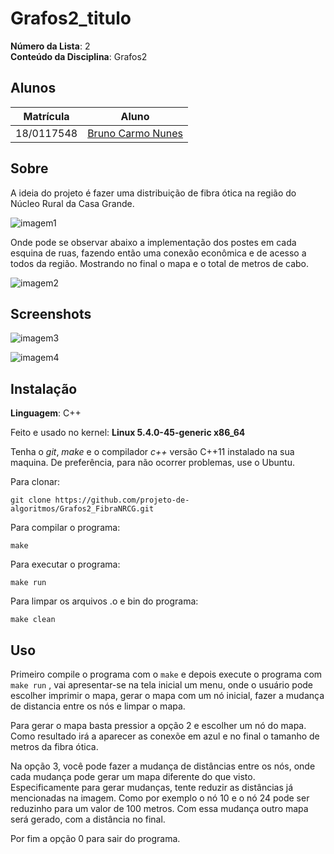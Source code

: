 
# Grafos2_titulo

**Número da Lista**: 2<br>
**Conteúdo da Disciplina**: Grafos2<br>

## Alunos
|Matrícula | Aluno |
| -- | -- |
| 18/0117548  |  [Bruno Carmo Nunes](https://github.com/brunocmo) |

## Sobre
A ideia do projeto é fazer uma distribuição de fibra ótica na região do Núcleo Rural da Casa Grande.

![imagem1](doc/img/mapa1.png)

Onde pode se observar abaixo a implementação dos postes em cada esquina de ruas, fazendo então uma conexão econômica e de acesso a todos da região.
Mostrando no final o mapa e o total de metros de cabo.

![imagem2](doc/img/mapa2number.png)

## Screenshots

![imagem3](doc/img/mapaCLIvazio.png)

![imagem4](doc/img/mapaCLIpreenchido.png)


## Instalação
**Linguagem**: C++<br>

Feito e usado no kernel: **Linux 5.4.0-45-generic x86_64**

Tenha o *git*, *make* e o compilador *c++* versão C++11 instalado na sua maquina.
De preferência, para não ocorrer problemas, use o Ubuntu.

Para clonar:

`git clone https://github.com/projeto-de-algoritmos/Grafos2_FibraNRCG.git`

Para compilar o programa:

`make`

Para executar o programa:

`make run`

Para limpar os arquivos .o e bin do programa:

`make clean`

## Uso
Primeiro compile o programa com o `make` e depois execute o programa com `make run` , vai apresentar-se na tela inicial um menu, onde o usuário pode escolher imprimir o mapa, gerar o mapa com um nó inicial, fazer a mudança de distancia entre os nós e limpar o mapa.

Para gerar o mapa basta pressior a opção 2 e escolher um nó do mapa. Como resultado irá a aparecer as conexõe em azul e no final o tamanho de metros da fibra ótica.

Na opção 3, você pode fazer a mudança de distâncias entre os nós, onde cada mudança pode gerar um mapa diferente do que visto. Especificamente para gerar mudanças, tente reduzir as distâncias já mencionadas na imagem. Como por exemplo o nó 10 e o nó 24 pode ser reduzinho para um valor de 100 metros. Com essa mudança outro mapa será gerado, com a distância no final.

Por fim a opção 0 para sair do programa.




